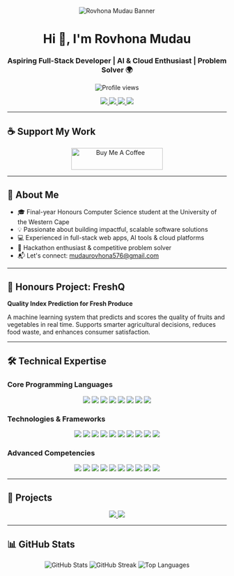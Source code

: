 <p align="center">
  <img src="https://via.placeholder.com/1000x200/0d1117/58a6ff?text=Rovhona+Mudau+-+BSc+Hons+Computer+Science+Candidate" alt="Rovhona Mudau Banner" />
</p>

<h1 align="center">Hi 👋, I'm Rovhona Mudau</h1>
<h3 align="center">Aspiring Full-Stack Developer | AI & Cloud Enthusiast | Problem Solver 🌍</h3>

<p align="center">
  <img src="https://komarev.com/ghpvc/?username=rovhona&label=Profile%20views&color=0e75b6&style=flat" alt="Profile views" />
</p>

<p align="center">
  <a href="https://linkedin.com/in/rovhona-mudau" target="_blank">
    <img src="https://img.shields.io/badge/LinkedIn-Rovhona%20Mudau-blue?logo=linkedin&style=for-the-badge" />
  </a>
  <a href="https://github.com/rovhona" target="_blank">
    <img src="https://img.shields.io/badge/GitHub-rovhona-black?logo=github&style=for-the-badge" />
  </a>
  <a href="mailto:mudaurovhona576@gmail.com" target="_blank">
    <img src="https://img.shields.io/badge/Email-Contact-red?logo=gmail&style=for-the-badge" />
  </a>
  <a href="https://personal-website-rovhona-mudaus-projects.vercel.app/" target="_blank">
    <img src="https://img.shields.io/badge/Portfolio-Website-orange?style=for-the-badge&logo=vercel" />
  </a>
</p>

---

## ☕ Support My Work

<p align="center">
  <a href="https://www.buymeacoffee.com/rovhona">
    <img src="https://cdn.buymeacoffee.com/buttons/v2/default-yellow.png" height="50" width="210" alt="Buy Me A Coffee" />
  </a>
</p>

---

## 🌟 About Me

- 🎓 Final-year Honours Computer Science student at the University of the Western Cape  
- 💡 Passionate about building impactful, scalable software solutions  
- 💻 Experienced in full-stack web apps, AI tools & cloud platforms  
- 🧠 Hackathon enthusiast & competitive problem solver  
- 📬 Let's connect: [mudaurovhona576@gmail.com](mailto:mudaurovhona576@gmail.com)

---

## 🧠 Honours Project: FreshQ

**Quality Index Prediction for Fresh Produce**  

A machine learning system that predicts and scores the quality of fruits and vegetables in real time. Supports smarter agricultural decisions, reduces food waste, and enhances consumer satisfaction.

---

## 🛠️ Technical Expertise

### Core Programming Languages
<p align="center">
  <img src="https://img.shields.io/badge/Python-3776AB?logo=python&logoColor=white&style=for-the-badge" />
  <img src="https://img.shields.io/badge/JavaScript-F7DF1E?logo=javascript&logoColor=black&style=for-the-badge" />
  <img src="https://img.shields.io/badge/TypeScript-3178C6?logo=typescript&logoColor=white&style=for-the-badge" />
  <img src="https://img.shields.io/badge/Java-007396?logo=java&logoColor=white&style=for-the-badge" />
  <img src="https://img.shields.io/badge/C/C++-00599C?logo=c%2B%2B&logoColor=white&style=for-the-badge" />
  <img src="https://img.shields.io/badge/SQL-4479A1?logo=mysql&logoColor=white&style=for-the-badge" />
  <img src="https://img.shields.io/badge/HTML5-E34F26?logo=html5&logoColor=white&style=for-the-badge" />
  <img src="https://img.shields.io/badge/CSS3-1572B6?logo=css3&logoColor=white&style=for-the-badge" />
</p>

### Technologies & Frameworks
<p align="center">
  <img src="https://img.shields.io/badge/React-61DAFB?logo=react&logoColor=black&style=for-the-badge" />
  <img src="https://img.shields.io/badge/Next.js-000000?logo=next.js&logoColor=white&style=for-the-badge" />
  <img src="https://img.shields.io/badge/Vite-646CFF?logo=vite&logoColor=white&style=for-the-badge" />
  <img src="https://img.shields.io/badge/Docker-2496ED?logo=docker&logoColor=white&style=for-the-badge" />
  <img src="https://img.shields.io/badge/Supabase-3ECF8E?logo=supabase&logoColor=white&style=for-the-badge" />
  <img src="https://img.shields.io/badge/MongoDB-47A248?logo=mongodb&logoColor=white&style=for-the-badge" />
  <img src="https://img.shields.io/badge/MariaDB-003545?logo=mariadb&logoColor=white&style=for-the-badge" />
  <img src="https://img.shields.io/badge/Git-F05032?logo=git&logoColor=white&style=for-the-badge" />
  <img src="https://img.shields.io/badge/GitHub-181717?logo=github&logoColor=white&style=for-the-badge" />
  <img src="https://img.shields.io/badge/CI/CD-Workflow-blue?logo=githubactions&style=for-the-badge" />
</p>

### Advanced Competencies
<p align="center">
  <img src="https://img.shields.io/badge/Machine_Learning-FFA500?logo=tensorflow&style=for-the-badge" />
  <img src="https://img.shields.io/badge/NumPy-013243?logo=numpy&logoColor=white&style=for-the-badge" />
  <img src="https://img.shields.io/badge/Matplotlib-11557C?logo=matplotlib&logoColor=white&style=for-the-badge" />
  <img src="https://img.shields.io/badge/CNN-FF6F61?logo=tensorflow&style=for-the-badge" />
  <img src="https://img.shields.io/badge/Computer_Vision-0F0F0F?style=for-the-badge" />
  <img src="https://img.shields.io/badge/SDLC-0A0A0A?style=for-the-badge" />
  <img src="https://img.shields.io/badge/Image_Classification-8A2BE2?style=for-the-badge" />
  <img src="https://img.shields.io/badge/Process_Automation-FF4500?style=for-the-badge" />
  <img src="https://img.shields.io/badge/Matlab-0076A8?logo=matlab&logoColor=white&style=for-the-badge" />
  <img src="https://img.shields.io/badge/R_Programming-276DC3?logo=r&logoColor=white&style=for-the-badge" />
</p>

---

## 📌 Projects

<p align="center">
  <a href="https://github.com/Rovhona/Loan-Eligibility-System" target="_blank">
    <img src="https://img.shields.io/badge/Loan_Eligibility_Dashboard-Project-blue?logo=github&style=for-the-badge" />
  </a>
  <a href="https://github.com/Rovhona" target="_blank">
    <img src="https://img.shields.io/badge/InnovativeHealth-Project-green?logo=github&style=for-the-badge" />
  </a>
</p>

---

## 📊 GitHub Stats

<p align="center">
  <img src="https://github-readme-stats.vercel.app/api?username=rovhona&show_icons=true&theme=dark" alt="GitHub Stats" />
  <img src="https://github-readme-streak-stats.herokuapp.com/?user=rovhona&theme=dark" alt="GitHub Streak" />
  <img src="https://github-readme-stats.vercel.app/api/top-langs?username=rovhona&show_icons=true&layout=compact&theme=dark" alt="Top Languages" />
</p>
